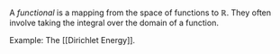 A *functional* is a mapping from the space of functions to $\mathbb{R}$. They often involve taking the integral over the domain of a function.

Example:
The [[Dirichlet Energy]].